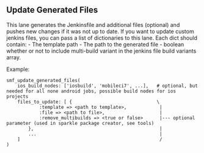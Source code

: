 ## Update Generated Files
This lane generates the Jenkinsfile and additional files (optional) and pushes new changes if it was not up to date.
If you want to update custom jenkins files, you can pass a list of dictionaries to this lane.
Each dict should contain:
    - The template path
    - The path to the generated file
    - boolean whether or not to include multi-build variant in the jenkins file build variants array.

Example:

```
smf_update_generated_files(
    ios_build_nodes: ['iosbuild', 'mobileci7', ...],   # optional, but needed for all none android jobs, possible build nodes for ios projects
    files_to_update: [ {                               \
            :template => <path to template>,            |
            :file => <path to file>,                    |
            :remove_multibuilds => <true or false>      |--- optional parameter (used in sparkle package creator, see tools)
        },                                              |
        ...                                             |
    ]                                                   /
)
```